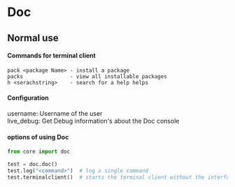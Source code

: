 # Doc
 
## Normal use

#### Commands for terminal client

`````text
pack <package Name> - install a package
packs               - view all installable packages
h <serachstring>    - search for a help helps 
`````


#### Configuration

username:    Username of the user <br>
live_debug:  Get Debug information's about the Doc console <br>

#### options of using Doc

`````python
from core import doc

test = doc.doc()
test.log("<command>")  # log a single command
test.terminalclient()  # starts the terminal client without the interface (maybe not available for unofficial Plugins)
`````
